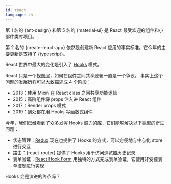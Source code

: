 ```yaml
---
id: react
language: zh
---
```


第 1 名的 {ant-design} 和第 5 名的 {material-ui} 是 React 最受欢迎的组件和小部件类库项目。

第 2 名的 {create-react-app} 依然是创建新 React 应用的事实标准。它今年的主要更新是支持了 {typescript}。

React 世界中最大的变化是引入了 [Hooks](https://zh-hans.reactjs.org/docs/hooks-intro.html) 模式。

React 只是一个视图层，如何在组件之间共享逻辑一直是一个争议。
事实上这个问题的发展历程可以大致描述成 4 个阶段：

- 2013：使用 Mixin 在 React class 之间共享功能逻辑
- 2015：高阶组件将 props 注入进 React 组件
- 2017：Render props 模式
- 2019：到处都在用 Hooks 写函数式组件

今年，我们已经看到了众多发挥 Hooks 威力的库，它们能够解决以下类型的衍生问题：

- 状态管理：[Redux](https://redux.js.org) 现在也提供了 Hooks 的方式，可以方便地与中心化 store 进行交互
- 路由：{react-router} 提供了 Hooks 用于访问浏览器历史记录
- 表单验证：[React Hook Form](https://react-hook-form.com/) 用独特的方式完成表单验证，它使用非受控表单控制进行实现

Hooks 会是演进的终点吗？